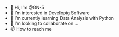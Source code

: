 - 👋 Hi, I’m @GN-5
- 👀 I’m interested in Developig Software
- 🌱 I’m currently learning Data Analysis with Python
- 💞️ I’m looking to collaborate on ...
- 📫 How to reach me 

<!---
GN-5/GN-5 is a ✨ special ✨ repository because its `README.md` (this file) appears on your GitHub profile.
You can click the Preview link to take a look at your changes.
--->
